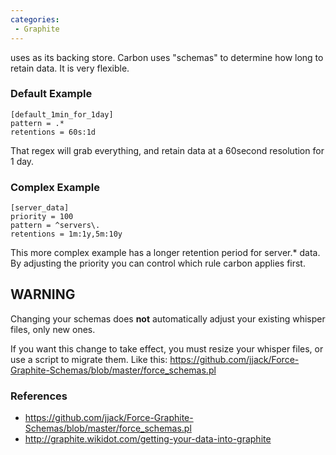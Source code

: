 ```yaml
---
categories:
 - Graphite
---
```

<Graphite> uses <Carbon> as its backing store. Carbon uses "schemas" to
determine how long to retain data. It is very flexible.

### Default Example

    [default_1min_for_1day]
    pattern = .*
    retentions = 60s:1d

That regex will grab everything, and retain data at a 60second
resolution for 1 day.

### Complex Example

    [server_data]
    priority = 100
    pattern = ^servers\.
    retentions = 1m:1y,5m:10y

This more complex example has a longer retention period for server.\*
data. By adjusting the priority you can control which rule carbon
applies first.

WARNING
-------

Changing your schemas does **not** automatically adjust your existing
whisper files, only new ones.

If you want this change to take effect, you must resize your whisper
files, or use a script to migrate them. Like this:
<https://github.com/jjack/Force-Graphite-Schemas/blob/master/force_schemas.pl>

### References

-   <https://github.com/jjack/Force-Graphite-Schemas/blob/master/force_schemas.pl>
-   <http://graphite.wikidot.com/getting-your-data-into-graphite>

